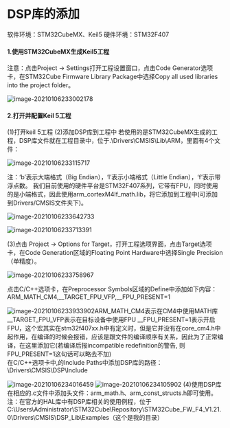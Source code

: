 ﻿# DSP库的添加

软件环境：STM32CubeMX、Keil5
硬件环境：STM32F407

#### **1**.使用STM32CubeMX生成Keil5工程

注意：点击Project -> Settings打开工程设置窗口，点击Code Generator选项卡，在STM32Cube Firmware Library Package中选择Copy all used libraries into the project folder。

![image-20210106233002178](photo/image-20210106233002178.png)

#### **2**.打开并配置Keil 5工程

(1)打开keil 5工程
(2)添加DSP库到工程中
若使用的是STM32CubeMX生成的工程，DSP库文件就在工程目录中，位于.\Drivers\CMSIS\Lib\ARM，里面有4个文件：

![image-20210106233115717](photo/image-20210106233115717.png)

注：‘b’表示大端格式（Big Endian），‘l’表示小端格式（Little Endian），‘f’表示带浮点数。
我们目前使用的硬件平台是STM32F407系列，它带有FPU，同时使用的是小端格式，因此使用arm_cortexM4lf_math.lib，将它添加到工程中(可添加到Drivers/CMSIS文件夹下)。

![image-20210106233642733](photo/image-20210106233642733.png)

![image-20210106233713391](photo/image-20210106233713391.png)

(3)点击 Project -> Options for Target，打开工程选项界面，点击Target选项卡，在Code Generation区域的Floating Point Hardware中选择Single Precision（单精度）。

![image-20210106233758967](photo/image-20210106233758967.png)

点击C/C++选项卡，在Preprocessor Symbols区域的Define中添加如下内容：  
ARM_MATH_CM4,__TARGET_FPU_VFP,__FPU_PRESENT=1  

![image-20210106233933902](photo/image-20210106233933902.png)ARM_MATH_CM4表示在CM4中使用MATH库
__TARGET_FPU_VFP表示在目标设备中使用FPU
__FPU_PRESENT=1表示开启FPU，这个宏其实在stm32f407xx.h中有定义时，但是它并没有在core_cm4.h中起作用，在编译的时候会报错，应该是跟文件的编译顺序有关系，因此为了正常编译，在这里添加它(若编译后报incompatible redefinition的警告, 则FPU_PRESENT=1这句话可以略去不加)   
在C/C++选项卡中,的Include Paths中添加DSP库的路径：\Drivers\CMSIS\DSP\Include 

![image-20210106234016459](photo/image-20210106234016459.png)  ![image-20210106234105902](photo/image-20210106234105902.png)
(4)使用DSP库
在相应的.c文件中添加头文件：arm_math.h、arm_const_structs.h即可使用。  
注：在官方的HAL库中有DSP库相关的使用例程，位于
C:\Users\Administrator\STM32Cube\Repository\STM32Cube_FW_F4_V1.21.0\Drivers\CMSIS\DSP_Lib\Examples（这个是我的目录）

